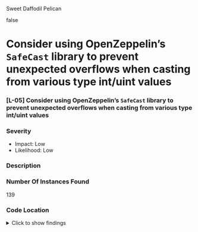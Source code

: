 Sweet Daffodil Pelican

false

# Consider using OpenZeppelin’s `SafeCast` library to prevent unexpected overflows when casting from various type int/uint values


### [L-05] Consider using OpenZeppelin’s `SafeCast` library to prevent unexpected overflows when casting from various type int/uint values
### Severity
* Impact: Low
* Likelihood: Low
### Description


### Number Of Instances Found
139

### Code Location
<details><summary>Click to show findings</summary>

```solidity
Path: ./perennial-v2/packages/perennial/contracts/types/RiskParameter.sol

110:            UFixed6.wrap(uint256(       slot0 << (256 - 24)) >> (256 - 24)),	// @audit-issue

111:            UFixed6.wrap(uint256(       slot0 << (256 - 24 - 24)) >> (256 - 24)),	// @audit-issue

112:            UFixed6.wrap(uint256(       slot0 << (256 - 24 - 24 - 24)) >> (256 - 24)),	// @audit-issue

113:            UFixed6.wrap(uint256(       slot0 << (256 - 24 - 24 - 24 - 24)) >> (256 - 24)),	// @audit-issue

114:            UFixed6.wrap(uint256(       slot0 << (256 - 24 - 24 - 24 - 24 - 24)) >> (256 - 24)),	// @audit-issue

115:            UFixed6.wrap(uint256(       slot0 << (256 - 24 - 24 - 24 - 24 - 24 - 24)) >> (256 - 24)),	// @audit-issue

116:            UFixed6.wrap(uint256(       slot0 << (256 - 24 - 24 - 24 - 24 - 24 - 24 - 24)) >> (256 - 24)),	// @audit-issue

117:            UFixed6.wrap(uint256(       slot0 << (256 - 24 - 24 - 24 - 24 - 24 - 24 - 24 - 64)) >> (256 - 64)),	// @audit-issue

118:            UFixed6.wrap(uint256(       slot0 << (256 - 24 - 24 - 24 - 24 - 24 - 24 - 24 - 64 - 24)) >> (256 - 24)),	// @audit-issue

120:            UFixed6.wrap(uint256(       slot1 << (256 - 24)) >> (256 - 24)),	// @audit-issue

121:            UFixed6.wrap(uint256(       slot1 << (256 - 24 - 48)) >> (256 - 48)),	// @audit-issue

122:            UFixed6.wrap(uint256(       slot2 << (256 - 48 - 32 - 48 - 48 - 48)) >> (256 - 48)),	// @audit-issue

124:                UFixed6.wrap(uint256(   slot1 << (256 - 24 - 48 - 64 - 32)) >> (256 - 32)),	// @audit-issue

125:                UFixed6.wrap(uint256(   slot1 << (256 - 24 - 48 - 64 - 32 - 32)) >> (256 - 32)),	// @audit-issue

126:                UFixed6.wrap(uint256(   slot1 << (256 - 24 - 48 - 64 - 32 - 32 - 32)) >> (256 - 32)),	// @audit-issue

127:                UFixed6.wrap(uint256(   slot1 << (256 - 24 - 48 - 64 - 32 - 32 - 32 - 24)) >> (256 - 24))	// @audit-issue

131:                UFixed6.wrap(uint256(   slot2 << (256 - 48)) >> (256 - 48)),	// @audit-issue

132:                UFixed6.wrap(uint256(   slot2 << (256 - 48 - 32)) >> (256 - 32))	// @audit-issue

134:            UFixed6.wrap(uint256(       slot2 << (256 - 48 - 32 - 48)) >> (256 - 48)),	// @audit-issue

135:            UFixed6.wrap(uint256(       slot2 << (256 - 48 - 32 - 48 - 48)) >> (256 - 48)),	// @audit-issue

136:            UFixed6.wrap(uint256(       slot1 << (256 - 24 - 48 - 64)) >> (256 - 64)),	// @audit-issue

137:                         uint256(       slot2 << (256 - 48 - 32 - 48 - 48 - 48 - 24)) >> (256 - 24),	// @audit-issue

138:            0 !=        (uint256(       slot2 << (256 - 48 - 32 - 48 - 48 - 48 - 24 - 8)) >> (256 - 8))	// @audit-issue

185:        if (newValue.staleAfter > uint256(type(uint24).max)) revert RiskParameterStorageInvalidError();	// @audit-issue

188:            uint256(UFixed6.unwrap(newValue.margin)             << (256 - 24)) >> (256 - 24) |	// @audit-issue

189:            uint256(UFixed6.unwrap(newValue.maintenance)        << (256 - 24)) >> (256 - 24 - 24) |	// @audit-issue

190:            uint256(UFixed6.unwrap(newValue.takerFee)           << (256 - 24)) >> (256 - 24 - 24 - 24) |	// @audit-issue

191:            uint256(UFixed6.unwrap(newValue.takerSkewFee)       << (256 - 24)) >> (256 - 24 - 24 - 24 - 24) |	// @audit-issue

192:            uint256(UFixed6.unwrap(newValue.takerImpactFee)     << (256 - 24)) >> (256 - 24 - 24 - 24 - 24 - 24) |	// @audit-issue

193:            uint256(UFixed6.unwrap(newValue.makerFee)           << (256 - 24)) >> (256 - 24 - 24 - 24 - 24 - 24 - 24) |	// @audit-issue

194:            uint256(UFixed6.unwrap(newValue.makerImpactFee)     << (256 - 24)) >> (256 - 24 - 24 - 24 - 24 - 24 - 24 - 24) |	// @audit-issue

195:            uint256(UFixed6.unwrap(newValue.makerLimit)         << (256 - 64)) >> (256 - 24 - 24 - 24 - 24 - 24 - 24 - 24 - 64) |	// @audit-issue

196:            uint256(UFixed6.unwrap(newValue.efficiencyLimit)    << (256 - 24)) >> (256 - 24 - 24 - 24 - 24 - 24 - 24 - 24 - 64 - 24);	// @audit-issue

199:            uint256(UFixed6.unwrap(newValue.liquidationFee)                     << (256 - 24)) >> (256 - 24) |	// @audit-issue

200:            uint256(UFixed6.unwrap(newValue.minLiquidationFee)                  << (256 - 48)) >> (256 - 24 - 48) |	// @audit-issue

201:            uint256(UFixed6.unwrap(newValue.skewScale)                          << (256 - 64)) >> (256 - 24 - 48 - 64) |	// @audit-issue

202:            uint256(UFixed6.unwrap(newValue.utilizationCurve.minRate)           << (256 - 32)) >> (256 - 24 - 48 - 64 - 32) |	// @audit-issue

203:            uint256(UFixed6.unwrap(newValue.utilizationCurve.maxRate)           << (256 - 32)) >> (256 - 24 - 48 - 64 - 32 - 32) |	// @audit-issue

204:            uint256(UFixed6.unwrap(newValue.utilizationCurve.targetRate)        << (256 - 32)) >> (256 - 24 - 48 - 64 - 32 - 32 - 32) |	// @audit-issue

205:            uint256(UFixed6.unwrap(newValue.utilizationCurve.targetUtilization) << (256 - 24)) >> (256 - 24 - 48 - 64 - 32 - 32 - 32 - 24);	// @audit-issue

208:            uint256(UFixed6.unwrap(newValue.pController.k)                  << (256 - 48)) >> (256 - 48) |	// @audit-issue

209:            uint256(UFixed6.unwrap(newValue.pController.max)                << (256 - 32)) >> (256 - 48 - 32) |	// @audit-issue

210:            uint256(UFixed6.unwrap(newValue.minMargin)                      << (256 - 48)) >> (256 - 48 - 32 - 48) |	// @audit-issue

211:            uint256(UFixed6.unwrap(newValue.minMaintenance)                 << (256 - 48)) >> (256 - 48 - 32 - 48 - 48) |	// @audit-issue

212:            uint256(UFixed6.unwrap(newValue.maxLiquidationFee)              << (256 - 48)) >> (256 - 48 - 32 - 48 - 48 - 48) |	// @audit-issue

213:            uint256(newValue.staleAfter                                     << (256 - 24)) >> (256 - 48 - 32 - 48 - 48 - 48 - 24) |	// @audit-issue

214:            uint256((newValue.makerReceiveOnly ? uint256(1) : uint256(0))   << (256 - 8))  >> (256 - 48 - 32 - 48 - 48 - 48 - 24 - 8);	// @audit-issue
```
*GitHub*: [110](https://github.com/sherlock-audit/2023-10-perennial/blob/main/./perennial-v2/packages/perennial/contracts/types/RiskParameter.sol#L110-L110), [111](https://github.com/sherlock-audit/2023-10-perennial/blob/main/./perennial-v2/packages/perennial/contracts/types/RiskParameter.sol#L111-L111), [112](https://github.com/sherlock-audit/2023-10-perennial/blob/main/./perennial-v2/packages/perennial/contracts/types/RiskParameter.sol#L112-L112), [113](https://github.com/sherlock-audit/2023-10-perennial/blob/main/./perennial-v2/packages/perennial/contracts/types/RiskParameter.sol#L113-L113), [114](https://github.com/sherlock-audit/2023-10-perennial/blob/main/./perennial-v2/packages/perennial/contracts/types/RiskParameter.sol#L114-L114), [115](https://github.com/sherlock-audit/2023-10-perennial/blob/main/./perennial-v2/packages/perennial/contracts/types/RiskParameter.sol#L115-L115), [116](https://github.com/sherlock-audit/2023-10-perennial/blob/main/./perennial-v2/packages/perennial/contracts/types/RiskParameter.sol#L116-L116), [117](https://github.com/sherlock-audit/2023-10-perennial/blob/main/./perennial-v2/packages/perennial/contracts/types/RiskParameter.sol#L117-L117), [118](https://github.com/sherlock-audit/2023-10-perennial/blob/main/./perennial-v2/packages/perennial/contracts/types/RiskParameter.sol#L118-L118), [120](https://github.com/sherlock-audit/2023-10-perennial/blob/main/./perennial-v2/packages/perennial/contracts/types/RiskParameter.sol#L120-L120), [121](https://github.com/sherlock-audit/2023-10-perennial/blob/main/./perennial-v2/packages/perennial/contracts/types/RiskParameter.sol#L121-L121), [122](https://github.com/sherlock-audit/2023-10-perennial/blob/main/./perennial-v2/packages/perennial/contracts/types/RiskParameter.sol#L122-L122), [124](https://github.com/sherlock-audit/2023-10-perennial/blob/main/./perennial-v2/packages/perennial/contracts/types/RiskParameter.sol#L124-L124), [125](https://github.com/sherlock-audit/2023-10-perennial/blob/main/./perennial-v2/packages/perennial/contracts/types/RiskParameter.sol#L125-L125), [126](https://github.com/sherlock-audit/2023-10-perennial/blob/main/./perennial-v2/packages/perennial/contracts/types/RiskParameter.sol#L126-L126), [127](https://github.com/sherlock-audit/2023-10-perennial/blob/main/./perennial-v2/packages/perennial/contracts/types/RiskParameter.sol#L127-L127), [131](https://github.com/sherlock-audit/2023-10-perennial/blob/main/./perennial-v2/packages/perennial/contracts/types/RiskParameter.sol#L131-L131), [132](https://github.com/sherlock-audit/2023-10-perennial/blob/main/./perennial-v2/packages/perennial/contracts/types/RiskParameter.sol#L132-L132), [134](https://github.com/sherlock-audit/2023-10-perennial/blob/main/./perennial-v2/packages/perennial/contracts/types/RiskParameter.sol#L134-L134), [135](https://github.com/sherlock-audit/2023-10-perennial/blob/main/./perennial-v2/packages/perennial/contracts/types/RiskParameter.sol#L135-L135), [136](https://github.com/sherlock-audit/2023-10-perennial/blob/main/./perennial-v2/packages/perennial/contracts/types/RiskParameter.sol#L136-L136), [137](https://github.com/sherlock-audit/2023-10-perennial/blob/main/./perennial-v2/packages/perennial/contracts/types/RiskParameter.sol#L137-L137), [138](https://github.com/sherlock-audit/2023-10-perennial/blob/main/./perennial-v2/packages/perennial/contracts/types/RiskParameter.sol#L138-L138), [185](https://github.com/sherlock-audit/2023-10-perennial/blob/main/./perennial-v2/packages/perennial/contracts/types/RiskParameter.sol#L185-L185), [188](https://github.com/sherlock-audit/2023-10-perennial/blob/main/./perennial-v2/packages/perennial/contracts/types/RiskParameter.sol#L188-L188), [189](https://github.com/sherlock-audit/2023-10-perennial/blob/main/./perennial-v2/packages/perennial/contracts/types/RiskParameter.sol#L189-L189), [190](https://github.com/sherlock-audit/2023-10-perennial/blob/main/./perennial-v2/packages/perennial/contracts/types/RiskParameter.sol#L190-L190), [191](https://github.com/sherlock-audit/2023-10-perennial/blob/main/./perennial-v2/packages/perennial/contracts/types/RiskParameter.sol#L191-L191), [192](https://github.com/sherlock-audit/2023-10-perennial/blob/main/./perennial-v2/packages/perennial/contracts/types/RiskParameter.sol#L192-L192), [193](https://github.com/sherlock-audit/2023-10-perennial/blob/main/./perennial-v2/packages/perennial/contracts/types/RiskParameter.sol#L193-L193), [194](https://github.com/sherlock-audit/2023-10-perennial/blob/main/./perennial-v2/packages/perennial/contracts/types/RiskParameter.sol#L194-L194), [195](https://github.com/sherlock-audit/2023-10-perennial/blob/main/./perennial-v2/packages/perennial/contracts/types/RiskParameter.sol#L195-L195), [196](https://github.com/sherlock-audit/2023-10-perennial/blob/main/./perennial-v2/packages/perennial/contracts/types/RiskParameter.sol#L196-L196), [199](https://github.com/sherlock-audit/2023-10-perennial/blob/main/./perennial-v2/packages/perennial/contracts/types/RiskParameter.sol#L199-L199), [200](https://github.com/sherlock-audit/2023-10-perennial/blob/main/./perennial-v2/packages/perennial/contracts/types/RiskParameter.sol#L200-L200), [201](https://github.com/sherlock-audit/2023-10-perennial/blob/main/./perennial-v2/packages/perennial/contracts/types/RiskParameter.sol#L201-L201), [202](https://github.com/sherlock-audit/2023-10-perennial/blob/main/./perennial-v2/packages/perennial/contracts/types/RiskParameter.sol#L202-L202), [203](https://github.com/sherlock-audit/2023-10-perennial/blob/main/./perennial-v2/packages/perennial/contracts/types/RiskParameter.sol#L203-L203), [204](https://github.com/sherlock-audit/2023-10-perennial/blob/main/./perennial-v2/packages/perennial/contracts/types/RiskParameter.sol#L204-L204), [205](https://github.com/sherlock-audit/2023-10-perennial/blob/main/./perennial-v2/packages/perennial/contracts/types/RiskParameter.sol#L205-L205), [208](https://github.com/sherlock-audit/2023-10-perennial/blob/main/./perennial-v2/packages/perennial/contracts/types/RiskParameter.sol#L208-L208), [209](https://github.com/sherlock-audit/2023-10-perennial/blob/main/./perennial-v2/packages/perennial/contracts/types/RiskParameter.sol#L209-L209), [210](https://github.com/sherlock-audit/2023-10-perennial/blob/main/./perennial-v2/packages/perennial/contracts/types/RiskParameter.sol#L210-L210), [211](https://github.com/sherlock-audit/2023-10-perennial/blob/main/./perennial-v2/packages/perennial/contracts/types/RiskParameter.sol#L211-L211), [212](https://github.com/sherlock-audit/2023-10-perennial/blob/main/./perennial-v2/packages/perennial/contracts/types/RiskParameter.sol#L212-L212), [213](https://github.com/sherlock-audit/2023-10-perennial/blob/main/./perennial-v2/packages/perennial/contracts/types/RiskParameter.sol#L213-L213), [214](https://github.com/sherlock-audit/2023-10-perennial/blob/main/./perennial-v2/packages/perennial/contracts/types/RiskParameter.sol#L214-L214)
```solidity
Path: ./perennial-v2/packages/perennial/contracts/types/Version.sol

352:            (uint256(slot0 << (256 - 8)) >> (256 - 8)) != 0,	// @audit-issue

353:            Accumulator6(Fixed6.wrap(int256(slot0 << (256 - 8 - 64)) >> (256 - 64))),	// @audit-issue

354:            Accumulator6(Fixed6.wrap(int256(slot0 << (256 - 8 - 64 - 64)) >> (256 - 64))),	// @audit-issue

355:            Accumulator6(Fixed6.wrap(int256(slot0 << (256 - 8 - 64 - 64 - 64)) >> (256 - 64))),	// @audit-issue

356:            UAccumulator6(UFixed6.wrap(uint256(slot1 << (256 - 64)) >> (256 - 64))),	// @audit-issue

357:            UAccumulator6(UFixed6.wrap(uint256(slot1 << (256 - 64 - 64)) >> (256 - 64))),	// @audit-issue

358:            UAccumulator6(UFixed6.wrap(uint256(slot1 << (256 - 64 - 64 - 64)) >> (256 - 64)))	// @audit-issue

374:            uint256((newValue.valid ? uint256(1) : uint256(0)) << (256 - 8)) >> (256 - 8) |	// @audit-issue

375:            uint256(Fixed6.unwrap(newValue.makerValue._value) << (256 - 64)) >> (256 - 8 - 64) |	// @audit-issue

376:            uint256(Fixed6.unwrap(newValue.longValue._value) << (256 - 64)) >> (256 - 8 - 64 - 64) |	// @audit-issue

377:            uint256(Fixed6.unwrap(newValue.shortValue._value) << (256 - 64)) >> (256 - 8 - 64 - 64 - 64);	// @audit-issue

379:            uint256(UFixed6.unwrap(newValue.makerReward._value) << (256 - 64)) >> (256 - 64) |	// @audit-issue

380:            uint256(UFixed6.unwrap(newValue.longReward._value) << (256 - 64)) >> (256 - 64 - 64) |	// @audit-issue

381:            uint256(UFixed6.unwrap(newValue.shortReward._value) << (256 - 64)) >> (256 - 64 - 64 - 64);	// @audit-issue
```
*GitHub*: [352](https://github.com/sherlock-audit/2023-10-perennial/blob/main/./perennial-v2/packages/perennial/contracts/types/Version.sol#L352-L352), [353](https://github.com/sherlock-audit/2023-10-perennial/blob/main/./perennial-v2/packages/perennial/contracts/types/Version.sol#L353-L353), [354](https://github.com/sherlock-audit/2023-10-perennial/blob/main/./perennial-v2/packages/perennial/contracts/types/Version.sol#L354-L354), [355](https://github.com/sherlock-audit/2023-10-perennial/blob/main/./perennial-v2/packages/perennial/contracts/types/Version.sol#L355-L355), [356](https://github.com/sherlock-audit/2023-10-perennial/blob/main/./perennial-v2/packages/perennial/contracts/types/Version.sol#L356-L356), [357](https://github.com/sherlock-audit/2023-10-perennial/blob/main/./perennial-v2/packages/perennial/contracts/types/Version.sol#L357-L357), [358](https://github.com/sherlock-audit/2023-10-perennial/blob/main/./perennial-v2/packages/perennial/contracts/types/Version.sol#L358-L358), [374](https://github.com/sherlock-audit/2023-10-perennial/blob/main/./perennial-v2/packages/perennial/contracts/types/Version.sol#L374-L374), [375](https://github.com/sherlock-audit/2023-10-perennial/blob/main/./perennial-v2/packages/perennial/contracts/types/Version.sol#L375-L375), [376](https://github.com/sherlock-audit/2023-10-perennial/blob/main/./perennial-v2/packages/perennial/contracts/types/Version.sol#L376-L376), [377](https://github.com/sherlock-audit/2023-10-perennial/blob/main/./perennial-v2/packages/perennial/contracts/types/Version.sol#L377-L377), [379](https://github.com/sherlock-audit/2023-10-perennial/blob/main/./perennial-v2/packages/perennial/contracts/types/Version.sol#L379-L379), [380](https://github.com/sherlock-audit/2023-10-perennial/blob/main/./perennial-v2/packages/perennial/contracts/types/Version.sol#L380-L380), [381](https://github.com/sherlock-audit/2023-10-perennial/blob/main/./perennial-v2/packages/perennial/contracts/types/Version.sol#L381-L381)
```solidity
Path: ./perennial-v2/packages/perennial/contracts/types/Local.sol

119:            uint256(slot0 << (256 - 32)) >> (256 - 32),	// @audit-issue

120:            uint256(slot0 << (256 - 32 - 32)) >> (256 - 32),	// @audit-issue

121:            Fixed6.wrap(int256(slot0 << (256 - 32 - 32 - 64)) >> (256 - 64)),	// @audit-issue

122:            UFixed6.wrap(uint256(slot0 << (256 - 32 - 32 - 64 - 64)) >> (256 - 64)),	// @audit-issue

123:            (uint256(slot0) << (256 - 32 - 32 - 64 - 64 - 32)) >> (256 - 32)	// @audit-issue

128:        if (newValue.currentId > uint256(type(uint32).max)) revert LocalStorageInvalidError();	// @audit-issue

129:        if (newValue.latestId > uint256(type(uint32).max)) revert LocalStorageInvalidError();	// @audit-issue

133:        if (newValue.protection > uint256(type(uint32).max)) revert LocalStorageInvalidError();	// @audit-issue

136:            uint256(newValue.currentId << (256 - 32)) >> (256 - 32) |	// @audit-issue

137:            uint256(newValue.latestId << (256 - 32)) >> (256 - 32 - 32) |	// @audit-issue

138:            uint256(Fixed6.unwrap(newValue.collateral) << (256 - 64)) >> (256 - 32 - 32 - 64) |	// @audit-issue

139:            uint256(UFixed6.unwrap(newValue.reward) << (256 - 64)) >> (256 - 32 - 32 - 64 - 64) |	// @audit-issue

140:            uint256(newValue.protection << (256 - 32)) >> (256 - 32 - 32 - 64 - 64 - 32);	// @audit-issue
```
*GitHub*: [119](https://github.com/sherlock-audit/2023-10-perennial/blob/main/./perennial-v2/packages/perennial/contracts/types/Local.sol#L119-L119), [120](https://github.com/sherlock-audit/2023-10-perennial/blob/main/./perennial-v2/packages/perennial/contracts/types/Local.sol#L120-L120), [121](https://github.com/sherlock-audit/2023-10-perennial/blob/main/./perennial-v2/packages/perennial/contracts/types/Local.sol#L121-L121), [122](https://github.com/sherlock-audit/2023-10-perennial/blob/main/./perennial-v2/packages/perennial/contracts/types/Local.sol#L122-L122), [123](https://github.com/sherlock-audit/2023-10-perennial/blob/main/./perennial-v2/packages/perennial/contracts/types/Local.sol#L123-L123), [128](https://github.com/sherlock-audit/2023-10-perennial/blob/main/./perennial-v2/packages/perennial/contracts/types/Local.sol#L128-L128), [129](https://github.com/sherlock-audit/2023-10-perennial/blob/main/./perennial-v2/packages/perennial/contracts/types/Local.sol#L129-L129), [133](https://github.com/sherlock-audit/2023-10-perennial/blob/main/./perennial-v2/packages/perennial/contracts/types/Local.sol#L133-L133), [136](https://github.com/sherlock-audit/2023-10-perennial/blob/main/./perennial-v2/packages/perennial/contracts/types/Local.sol#L136-L136), [137](https://github.com/sherlock-audit/2023-10-perennial/blob/main/./perennial-v2/packages/perennial/contracts/types/Local.sol#L137-L137), [138](https://github.com/sherlock-audit/2023-10-perennial/blob/main/./perennial-v2/packages/perennial/contracts/types/Local.sol#L138-L138), [139](https://github.com/sherlock-audit/2023-10-perennial/blob/main/./perennial-v2/packages/perennial/contracts/types/Local.sol#L139-L139), [140](https://github.com/sherlock-audit/2023-10-perennial/blob/main/./perennial-v2/packages/perennial/contracts/types/Local.sol#L140-L140)
```solidity
Path: ./perennial-v2/packages/perennial/contracts/types/Position.sol

445:            uint256(slot0 << (256 - 32)) >> (256 - 32),	// @audit-issue

446:            UFixed6.wrap(uint256(slot1 << (256 - 64)) >> (256 - 64)),	// @audit-issue

447:            UFixed6.wrap(uint256(slot0 << (256 - 32 - 48 - 48 - 64)) >> (256 - 64)),	// @audit-issue

448:            UFixed6.wrap(uint256(slot0 << (256 - 32 - 48 - 48 - 64 - 64)) >> (256 - 64)),	// @audit-issue

449:            Fixed6.wrap(int256(slot0   << (256 - 32 - 48)) >> (256 - 48)),	// @audit-issue

450:            UFixed6.wrap(uint256(slot0 << (256 - 32 - 48 - 48)) >> (256 - 48)),	// @audit-issue

454:                Fixed6.wrap(int256(slot1 << (256 - 64 - 64)) >> (256 - 64)),	// @audit-issue

455:                Fixed6.wrap(int256(slot1 << (256 - 64 - 64 - 64)) >> (256 - 64)),	// @audit-issue

456:                Fixed6.wrap(int256(slot1 << (256 - 64 - 64 - 64 - 64)) >> (256 - 64))	// @audit-issue

469:            uint256(newValue.timestamp << (256 - 32)) >> (256 - 32) |	// @audit-issue

470:            uint256(Fixed6.unwrap(newValue.fee) << (256 - 48)) >> (256 - 32 - 48) |	// @audit-issue

471:            uint256(UFixed6.unwrap(newValue.keeper) << (256 - 48)) >> (256 - 32 - 48 - 48) |	// @audit-issue

472:            uint256(UFixed6.unwrap(newValue.long) << (256 - 64)) >> (256 - 32 - 48 - 48 - 64) |	// @audit-issue

473:            uint256(UFixed6.unwrap(newValue.short) << (256 - 64)) >> (256 - 32 - 48 - 48 - 64 - 64);	// @audit-issue

475:            uint256(UFixed6.unwrap(newValue.maker) << (256 - 64)) >> (256 - 64) |	// @audit-issue

476:            uint256(Fixed6.unwrap(newValue.invalidation.maker) << (256 - 64)) >> (256 - 64 - 64) |	// @audit-issue

477:            uint256(Fixed6.unwrap(newValue.invalidation.long) << (256 - 64)) >> (256 - 64 - 64 - 64) |	// @audit-issue

478:            uint256(Fixed6.unwrap(newValue.invalidation.short) << (256 - 64)) >> (256 - 64 - 64 - 64 - 64);	// @audit-issue

510:        uint256 direction = uint256(slot1 << (256 - 2)) >> (256 - 2);	// @audit-issue

511:        UFixed6 magnitude = UFixed6.wrap(uint256(slot1 << (256 - 2 - 62)) >> (256 - 62));	// @audit-issue

514:            uint256(slot0 << (256 - 32)) >> (256 - 32),	// @audit-issue

518:            Fixed6.wrap(int256(slot0 << (256 - 32 - 48)) >> (256 - 48)),	// @audit-issue

519:            UFixed6.wrap(uint256(slot0 << (256 - 32 - 48 - 48)) >> (256 - 48)),	// @audit-issue

520:            Fixed6.wrap(int256(slot0 << (256 - 32 - 48 - 48 - 64)) >> (256 - 64)),	// @audit-issue

521:            Fixed6.wrap(int256(slot0 << (256 - 32 - 48 - 48 - 64 - 64)) >> (256 - 64)),	// @audit-issue

523:                Fixed6.wrap(int256(slot1 << (256 - 2 - 62 - 64)) >> (256 - 64)),	// @audit-issue

524:                Fixed6.wrap(int256(slot1 << (256 - 2 - 62 - 64 - 64)) >> (256 - 64)),	// @audit-issue

525:                Fixed6.wrap(int256(slot1 << (256 - 2 - 62 - 64 - 64 - 64)) >> (256 - 64))	// @audit-issue

540:            uint256(newValue.timestamp << (256 - 32)) >> (256 - 32) |	// @audit-issue

541:            uint256(Fixed6.unwrap(newValue.fee) << (256 - 48)) >> (256 - 32 - 48) |	// @audit-issue

542:            uint256(UFixed6.unwrap(newValue.keeper) << (256 - 48)) >> (256 - 32 - 48 - 48) |	// @audit-issue

543:            uint256(Fixed6.unwrap(newValue.collateral) << (256 - 64)) >> (256 - 32 - 48 - 48 - 64) |	// @audit-issue

544:            uint256(Fixed6.unwrap(newValue.delta) << (256 - 64)) >> (256 - 32 - 48 - 48 - 64 - 64);	// @audit-issue

546:            uint256(direction << (256 - 2)) >> (256 - 2) |	// @audit-issue

547:            uint256(UFixed6.unwrap(newValue.magnitude()) << (256 - 62)) >> (256 - 2 - 62) |	// @audit-issue

548:            uint256(Fixed6.unwrap(newValue.invalidation.maker) << (256 - 64)) >> (256 - 2 - 62 - 64) |	// @audit-issue

549:            uint256(Fixed6.unwrap(newValue.invalidation.long) << (256 - 64)) >> (256 - 2 - 62 - 64 - 64) |	// @audit-issue

550:            uint256(Fixed6.unwrap(newValue.invalidation.short) << (256 - 64)) >> (256 - 2 - 62 - 64 - 64 - 64);	// @audit-issue
```
*GitHub*: [445](https://github.com/sherlock-audit/2023-10-perennial/blob/main/./perennial-v2/packages/perennial/contracts/types/Position.sol#L445-L445), [446](https://github.com/sherlock-audit/2023-10-perennial/blob/main/./perennial-v2/packages/perennial/contracts/types/Position.sol#L446-L446), [447](https://github.com/sherlock-audit/2023-10-perennial/blob/main/./perennial-v2/packages/perennial/contracts/types/Position.sol#L447-L447), [448](https://github.com/sherlock-audit/2023-10-perennial/blob/main/./perennial-v2/packages/perennial/contracts/types/Position.sol#L448-L448), [449](https://github.com/sherlock-audit/2023-10-perennial/blob/main/./perennial-v2/packages/perennial/contracts/types/Position.sol#L449-L449), [450](https://github.com/sherlock-audit/2023-10-perennial/blob/main/./perennial-v2/packages/perennial/contracts/types/Position.sol#L450-L450), [454](https://github.com/sherlock-audit/2023-10-perennial/blob/main/./perennial-v2/packages/perennial/contracts/types/Position.sol#L454-L454), [455](https://github.com/sherlock-audit/2023-10-perennial/blob/main/./perennial-v2/packages/perennial/contracts/types/Position.sol#L455-L455), [456](https://github.com/sherlock-audit/2023-10-perennial/blob/main/./perennial-v2/packages/perennial/contracts/types/Position.sol#L456-L456), [469](https://github.com/sherlock-audit/2023-10-perennial/blob/main/./perennial-v2/packages/perennial/contracts/types/Position.sol#L469-L469), [470](https://github.com/sherlock-audit/2023-10-perennial/blob/main/./perennial-v2/packages/perennial/contracts/types/Position.sol#L470-L470), [471](https://github.com/sherlock-audit/2023-10-perennial/blob/main/./perennial-v2/packages/perennial/contracts/types/Position.sol#L471-L471), [472](https://github.com/sherlock-audit/2023-10-perennial/blob/main/./perennial-v2/packages/perennial/contracts/types/Position.sol#L472-L472), [473](https://github.com/sherlock-audit/2023-10-perennial/blob/main/./perennial-v2/packages/perennial/contracts/types/Position.sol#L473-L473), [475](https://github.com/sherlock-audit/2023-10-perennial/blob/main/./perennial-v2/packages/perennial/contracts/types/Position.sol#L475-L475), [476](https://github.com/sherlock-audit/2023-10-perennial/blob/main/./perennial-v2/packages/perennial/contracts/types/Position.sol#L476-L476), [477](https://github.com/sherlock-audit/2023-10-perennial/blob/main/./perennial-v2/packages/perennial/contracts/types/Position.sol#L477-L477), [478](https://github.com/sherlock-audit/2023-10-perennial/blob/main/./perennial-v2/packages/perennial/contracts/types/Position.sol#L478-L478), [510](https://github.com/sherlock-audit/2023-10-perennial/blob/main/./perennial-v2/packages/perennial/contracts/types/Position.sol#L510-L510), [511](https://github.com/sherlock-audit/2023-10-perennial/blob/main/./perennial-v2/packages/perennial/contracts/types/Position.sol#L511-L511), [514](https://github.com/sherlock-audit/2023-10-perennial/blob/main/./perennial-v2/packages/perennial/contracts/types/Position.sol#L514-L514), [518](https://github.com/sherlock-audit/2023-10-perennial/blob/main/./perennial-v2/packages/perennial/contracts/types/Position.sol#L518-L518), [519](https://github.com/sherlock-audit/2023-10-perennial/blob/main/./perennial-v2/packages/perennial/contracts/types/Position.sol#L519-L519), [520](https://github.com/sherlock-audit/2023-10-perennial/blob/main/./perennial-v2/packages/perennial/contracts/types/Position.sol#L520-L520), [521](https://github.com/sherlock-audit/2023-10-perennial/blob/main/./perennial-v2/packages/perennial/contracts/types/Position.sol#L521-L521), [523](https://github.com/sherlock-audit/2023-10-perennial/blob/main/./perennial-v2/packages/perennial/contracts/types/Position.sol#L523-L523), [524](https://github.com/sherlock-audit/2023-10-perennial/blob/main/./perennial-v2/packages/perennial/contracts/types/Position.sol#L524-L524), [525](https://github.com/sherlock-audit/2023-10-perennial/blob/main/./perennial-v2/packages/perennial/contracts/types/Position.sol#L525-L525), [540](https://github.com/sherlock-audit/2023-10-perennial/blob/main/./perennial-v2/packages/perennial/contracts/types/Position.sol#L540-L540), [541](https://github.com/sherlock-audit/2023-10-perennial/blob/main/./perennial-v2/packages/perennial/contracts/types/Position.sol#L541-L541), [542](https://github.com/sherlock-audit/2023-10-perennial/blob/main/./perennial-v2/packages/perennial/contracts/types/Position.sol#L542-L542), [543](https://github.com/sherlock-audit/2023-10-perennial/blob/main/./perennial-v2/packages/perennial/contracts/types/Position.sol#L543-L543), [544](https://github.com/sherlock-audit/2023-10-perennial/blob/main/./perennial-v2/packages/perennial/contracts/types/Position.sol#L544-L544), [546](https://github.com/sherlock-audit/2023-10-perennial/blob/main/./perennial-v2/packages/perennial/contracts/types/Position.sol#L546-L546), [547](https://github.com/sherlock-audit/2023-10-perennial/blob/main/./perennial-v2/packages/perennial/contracts/types/Position.sol#L547-L547), [548](https://github.com/sherlock-audit/2023-10-perennial/blob/main/./perennial-v2/packages/perennial/contracts/types/Position.sol#L548-L548), [549](https://github.com/sherlock-audit/2023-10-perennial/blob/main/./perennial-v2/packages/perennial/contracts/types/Position.sol#L549-L549), [550](https://github.com/sherlock-audit/2023-10-perennial/blob/main/./perennial-v2/packages/perennial/contracts/types/Position.sol#L550-L550)
```solidity
Path: ./perennial-v2/packages/perennial-oracle/contracts/Oracle.sol

45:        oracles[global.current].timestamp = uint96(currentTimestamp);	// @audit-issue

74:            if (timestamp > uint256(oracles[i].timestamp)) break;	// @audit-issue

90:                oracles[global.current].timestamp = uint96(latestVersion.timestamp);	// @audit-issue

94:        oracles[++global.current] = Epoch(newProvider, uint96(newProvider.current()));	// @audit-issue

117:            uint256(isLatestStale ? oracles[global.current].timestamp : oracles[global.latest].timestamp);	// @audit-issue

129:        if (uint256(oracles[global.latest].timestamp) > oracles[global.latest].provider.latest().timestamp) return false;	// @audit-issue

130:        if (uint256(oracles[global.latest].timestamp) >= currentOracleLatestVersion.timestamp) return false;	// @audit-issue
```
*GitHub*: [45](https://github.com/sherlock-audit/2023-10-perennial/blob/main/./perennial-v2/packages/perennial-oracle/contracts/Oracle.sol#L45-L45), [74](https://github.com/sherlock-audit/2023-10-perennial/blob/main/./perennial-v2/packages/perennial-oracle/contracts/Oracle.sol#L74-L74), [90](https://github.com/sherlock-audit/2023-10-perennial/blob/main/./perennial-v2/packages/perennial-oracle/contracts/Oracle.sol#L90-L90), [94](https://github.com/sherlock-audit/2023-10-perennial/blob/main/./perennial-v2/packages/perennial-oracle/contracts/Oracle.sol#L94-L94), [117](https://github.com/sherlock-audit/2023-10-perennial/blob/main/./perennial-v2/packages/perennial-oracle/contracts/Oracle.sol#L117-L117), [129](https://github.com/sherlock-audit/2023-10-perennial/blob/main/./perennial-v2/packages/perennial-oracle/contracts/Oracle.sol#L129-L129), [130](https://github.com/sherlock-audit/2023-10-perennial/blob/main/./perennial-v2/packages/perennial-oracle/contracts/Oracle.sol#L130-L130)
```solidity
Path: ./perennial-v2/packages/perennial-oracle/contracts/keeper/KeeperFactory.sol

147:        uint256 effectiveGranularity = block.timestamp <= uint256(_granularity.effectiveAfter) ?	// @audit-issue

148:            uint256(_granularity.latestGranularity) :	// @audit-issue

149:            uint256(_granularity.currentGranularity);	// @audit-issue

243:        if (_current <= uint256(_granularity.effectiveAfter)) revert KeeperFactoryInvalidGranularityError();	// @audit-issue

248:            uint64(newGranularity),	// @audit-issue

249:            uint128(_current)	// @audit-issue
```
*GitHub*: [147](https://github.com/sherlock-audit/2023-10-perennial/blob/main/./perennial-v2/packages/perennial-oracle/contracts/keeper/KeeperFactory.sol#L147-L147), [148](https://github.com/sherlock-audit/2023-10-perennial/blob/main/./perennial-v2/packages/perennial-oracle/contracts/keeper/KeeperFactory.sol#L148-L148), [149](https://github.com/sherlock-audit/2023-10-perennial/blob/main/./perennial-v2/packages/perennial-oracle/contracts/keeper/KeeperFactory.sol#L149-L149), [243](https://github.com/sherlock-audit/2023-10-perennial/blob/main/./perennial-v2/packages/perennial-oracle/contracts/keeper/KeeperFactory.sol#L243-L243), [248](https://github.com/sherlock-audit/2023-10-perennial/blob/main/./perennial-v2/packages/perennial-oracle/contracts/keeper/KeeperFactory.sol#L248-L248), [249](https://github.com/sherlock-audit/2023-10-perennial/blob/main/./perennial-v2/packages/perennial-oracle/contracts/keeper/KeeperFactory.sol#L249-L249)
```solidity
Path: ./perennial-v2/packages/perennial-oracle/contracts/keeper/KeeperOracle.sol

121:        _global.latestVersion = uint64(version.timestamp);	// @audit-issue
```
*GitHub*: [121](https://github.com/sherlock-audit/2023-10-perennial/blob/main/./perennial-v2/packages/perennial-oracle/contracts/keeper/KeeperOracle.sol#L121-L121)
```solidity
Path: ./perennial-v2/packages/perennial-oracle/contracts/pyth/PythFactory.sol

66:            Fixed6 base = Fixed6Lib.from(int256(10 ** SignedMath.abs(exponent)));	// @audit-issue
```
*GitHub*: [66](https://github.com/sherlock-audit/2023-10-perennial/blob/main/./perennial-v2/packages/perennial-oracle/contracts/pyth/PythFactory.sol#L66-L66)
```solidity
Path: ./perennial-v2/packages/perennial-extensions/contracts/types/TriggerOrder.sol

76:            uint8(storedValue.side),	// @audit-issue

77:            int8(storedValue.comparison),	// @audit-issue

78:            UFixed6.wrap(uint256(storedValue.fee)),	// @audit-issue

79:            Fixed6.wrap(int256(storedValue.price)),	// @audit-issue

80:            Fixed6.wrap(int256(storedValue.delta)),	// @audit-issue

82:                UFixed6.wrap(uint256(storedValue.interfaceFeeAmount)),	// @audit-issue

101:            uint8(newValue.side),	// @audit-issue

102:            int8(newValue.comparison),	// @audit-issue

103:            uint64(UFixed6.unwrap(newValue.fee)),	// @audit-issue

104:            int64(Fixed6.unwrap(newValue.price)),	// @audit-issue

105:            int64(Fixed6.unwrap(newValue.delta)),	// @audit-issue

106:            uint40(UFixed6.unwrap(newValue.interfaceFee.amount)),	// @audit-issue
```
*GitHub*: [76](https://github.com/sherlock-audit/2023-10-perennial/blob/main/./perennial-v2/packages/perennial-extensions/contracts/types/TriggerOrder.sol#L76-L76), [77](https://github.com/sherlock-audit/2023-10-perennial/blob/main/./perennial-v2/packages/perennial-extensions/contracts/types/TriggerOrder.sol#L77-L77), [78](https://github.com/sherlock-audit/2023-10-perennial/blob/main/./perennial-v2/packages/perennial-extensions/contracts/types/TriggerOrder.sol#L78-L78), [79](https://github.com/sherlock-audit/2023-10-perennial/blob/main/./perennial-v2/packages/perennial-extensions/contracts/types/TriggerOrder.sol#L79-L79), [80](https://github.com/sherlock-audit/2023-10-perennial/blob/main/./perennial-v2/packages/perennial-extensions/contracts/types/TriggerOrder.sol#L80-L80), [82](https://github.com/sherlock-audit/2023-10-perennial/blob/main/./perennial-v2/packages/perennial-extensions/contracts/types/TriggerOrder.sol#L82-L82), [101](https://github.com/sherlock-audit/2023-10-perennial/blob/main/./perennial-v2/packages/perennial-extensions/contracts/types/TriggerOrder.sol#L101-L101), [102](https://github.com/sherlock-audit/2023-10-perennial/blob/main/./perennial-v2/packages/perennial-extensions/contracts/types/TriggerOrder.sol#L102-L102), [103](https://github.com/sherlock-audit/2023-10-perennial/blob/main/./perennial-v2/packages/perennial-extensions/contracts/types/TriggerOrder.sol#L103-L103), [104](https://github.com/sherlock-audit/2023-10-perennial/blob/main/./perennial-v2/packages/perennial-extensions/contracts/types/TriggerOrder.sol#L104-L104), [105](https://github.com/sherlock-audit/2023-10-perennial/blob/main/./perennial-v2/packages/perennial-extensions/contracts/types/TriggerOrder.sol#L105-L105), [106](https://github.com/sherlock-audit/2023-10-perennial/blob/main/./perennial-v2/packages/perennial-extensions/contracts/types/TriggerOrder.sol#L106-L106)
</details>
